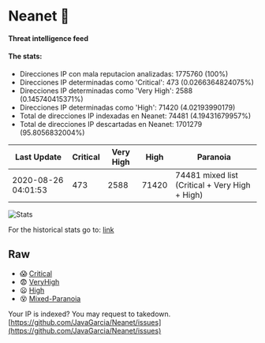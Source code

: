 # Neanet :hocho:
#### Threat intelligence feed
#### The stats:

- Direcciones IP con mala reputacion analizadas: 1775760 (100%)
- Direcciones IP determinadas como 'Critical':  473 (0.0266364824075%)
- Direcciones IP determinadas como 'Very High':  2588 (0.145740415371%)
- Direcciones IP determinadas como 'High':  71420 (4.02193990179)
- Total de direcciones IP indexadas en Neanet:  74481 (4.19431679957%)
- Total de direcciones IP descartadas en Neanet:  1701279 (95.8056832004%)

| Last Update | Critical | Very High | High | Paranoia |
| --- | --- | --- | --- | --- |
| 2020-08-26 04:01:53 | 473 | 2588 | 71420 | 74481 mixed list (Critical + Very High + High)|

![Stats](https://docs.google.com/spreadsheets/d/e/2PACX-1vSnaNMIXVabIpDJjufMlzH7poXnshF3mgd8Is1g9ytUEzVsP5my4Trn8f-xkoLLQ38xpL3HtmUexLo6/pubchart?oid=501124687&format=image)

For the historical stats go to: [link](/stats.csv)
## Raw
- :scream: [Critical](https://raw.githubusercontent.com/JavaGarcia/Neanet/master/blacklists/neanet_critical.txt)
- :fearful: [VeryHigh](https://raw.githubusercontent.com/JavaGarcia/Neanet/master/blacklists/neanet_veryHigh.txtt)
- :frowning: [High](https://raw.githubusercontent.com/JavaGarcia/Neanet/master/blacklists/neanet_high.txt)
- :dizzy_face: [Mixed-Paranoia](https://raw.githubusercontent.com/JavaGarcia/Neanet/master/blacklists/neanet_all.txt)


Your IP is indexed? You may request to takedown. [https://github.com/JavaGarcia/Neanet/issues](https://github.com/JavaGarcia/Neanet/issues)



































































































































































































































































































































































































































































